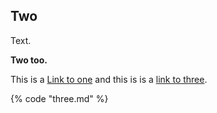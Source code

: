 ## Two

Text.

**Two too.**

This is a [Link to one](one.md) and this is is a [link to three](three.md).


{% code "three.md" %}
